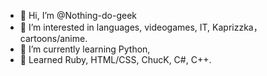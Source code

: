 - 👋 Hi, I’m @Nothing-do-geek
- 👀 I’m interested in languages, videogames, IT, Kaprizzka， cartoons/anime.
- 🌱 I’m currently learning Python,
- 👀 Learned Ruby, HTML/CSS, ChucK, C#, C++.

<!---
Nothing-do-geek/Nothing-do-geek is a ✨ special ✨ repository because its `README.md` (this file) appears on your GitHub profile.
You can click the Preview link to take a look at your changes.
--->
